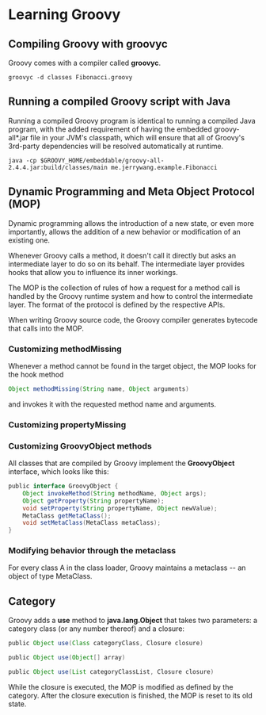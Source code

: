 # Learning Groovy

## Compiling Groovy with groovyc
Groovy comes with a compiler called **groovyc**.

`groovyc -d classes Fibonacci.groovy`

## Running a compiled Groovy script with Java
Running a compiled Groovy program is identical to running a compiled Java program, with the added requirement of having the embedded groovy-all*.jar file in your JVM's classpath, which will ensure that all of Groovy's 3rd-party dependencies will be resolved automatically at runtime.
```
java -cp $GROOVY_HOME/embeddable/groovy-all-2.4.4.jar:build/classes/main me.jerrywang.example.Fibonacci
```

## Dynamic Programming and Meta Object Protocol (MOP)
Dynamic programming allows the introduction of a new state, or even more importantly, allows the addition of a new behavior or modification of an existing one.

Whenever Groovy calls a method, it doesn't call it directly but asks an intermediate layer to do so on its behalf. The intermediate layer provides hooks that allow you to influence its inner workings.

The MOP is the collection of rules of how a request for a method call is handled by the Groovy runtime system and how to control the intermediate layer. The format of the protocol is defined by the respective APIs.

When writing Groovy source code, the Groovy compiler generates bytecode that calls into the MOP.

### Customizing methodMissing
Whenever a method cannot be found in the target object, the MOP looks for the hook method
```groovy
Object methodMissing(String name, Object arguments)
```
and invokes it with the requested method name and arguments.

### Customizing propertyMissing

### Customizing GroovyObject methods
All classes that are compiled by Groovy implement the **GroovyObject** interface, which looks like this:
```groovy
public interface GroovyObject {
	Object invokeMethod(String methodName, Object args);
	Object getProperty(String propertyName);
	void setProperty(String propertyName, Object newValue);
	MetaClass getMetaClass();
	void setMetaClass(MetaClass metaClass);
}
```

### Modifying behavior through the metaclass
For every class A in the class loader, Groovy maintains a metaclass -- an object of type MetaClass.

## Category
Groovy adds a **use** method to **java.lang.Object** that takes two parameters: a category class (or any number thereof) and a closure:
```groovy
public Object use(Class categoryClass, Closure closure)

public Object use(Object[] array)

public Object use(List categoryClassList, Closure closure)
```
While the closure is executed, the MOP is modified as defined by the category. After the closure execution is finished, the MOP is reset to its old state.
